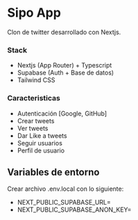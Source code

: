 # Sipo App

Clon de twitter desarrollado con Nextjs.

### Stack
- Nextjs (App Router) + Typescript
- Supabase (Auth + Base de datos)
- Tailwind CSS

### Caracteristicas

- Autenticación [Google, GitHub]
- Crear tweets
- Ver tweets
- Dar Like a tweets
- Seguir usuarios
- Perfil de usuario



## Variables de entorno
Crear archivo .env.local con lo siguiente:

- NEXT_PUBLIC_SUPABASE_URL=
- NEXT_PUBLIC_SUPABASE_ANON_KEY=



